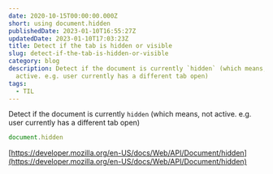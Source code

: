 ```yaml
---
date: 2020-10-15T00:00:00.000Z
short: using document.hidden
publishedDate: 2023-01-10T16:55:27Z
updatedDate: 2023-01-10T17:03:23Z
title: Detect if the tab is hidden or visible
slug: detect-if-the-tab-is-hidden-or-visible
category: blog
description: Detect if the document is currently `hidden` (which means, not
  active. e.g. user currently has a different tab open)
tags:
  - TIL
---
```



Detect if the document is currently `hidden` (which means, not active. e.g. user currently has a different tab open)

```js
document.hidden
```

[https://developer.mozilla.org/en-US/docs/Web/API/Document/hidden](https://developer.mozilla.org/en-US/docs/Web/API/Document/hidden)
